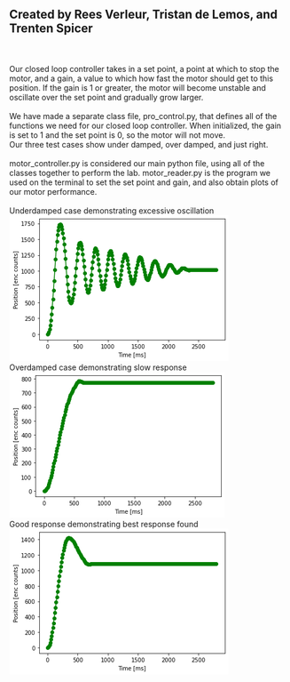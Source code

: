 ## Created by Rees Verleur, Tristan de Lemos, and Trenten Spicer
\
\
Our closed loop controller takes in a set point, a point at which to stop the motor, and a gain, a value to which how fast the motor should get to this position. If the gain is 1 or greater, the motor will become unstable and oscillate over the set point and gradually grow larger. \
\
We have made a separate class file, pro_control.py, that defines all of the functions we need for our closed loop controller. When initialized, the gain is set to 1 and the set point is 0, so the motor will not move.\
Our three test cases show under damped, over damped, and just right.
\
\
motor_controller.py is considered our main python file, using all of the classes together to perform the lab. motor_reader.py is the program we used on the terminal to set the set point and gain, and also obtain plots of our motor performance.\
\
Underdamped case demonstrating excessive oscillation\
![Underdamped Case](ExcessiveOscillation.png)
\
Overdamped case demonstrating slow response\
![Overdamped Case](Overdamped.png)
\
Good response demonstrating best response found\
![Perfect Case](GoodPerformance.png)